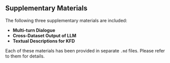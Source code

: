 ## Supplementary Materials

The following three supplementary materials are included:

- **Multi-turn Dialogue**
- **Cross-Dataset Output of LLM**
- **Textual Descriptions for KFD**

Each of these materials has been provided in separate `.md` files. Please refer to them for details.
